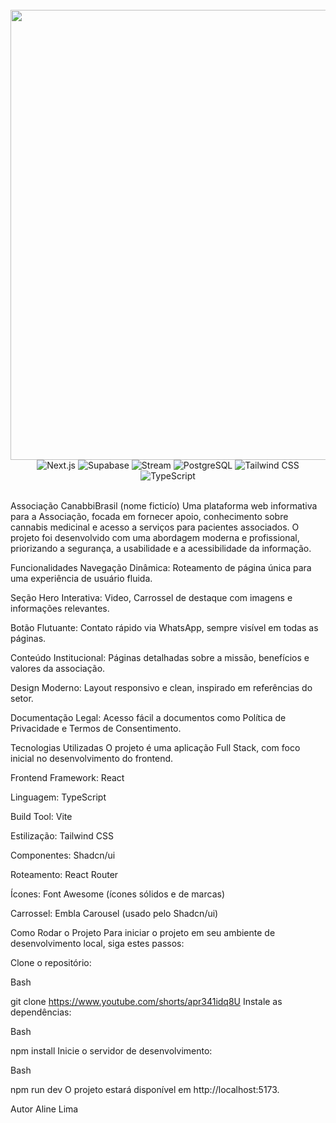 <div align="center">
  <br />
  <img width="1280" height="720" alt="Imagem de capa" src="https://raw.githubusercontent.com/Aline12Lima/Associa-ao-CannabiBrasil/main/src/assets/oleo_eplanta.jpeg" />
  <br />
  <div>
    <img src="https://img.shields.io/badge/-Next.js-000000?style=for-the-badge&logo=next.js&logoColor=white" alt="Next.js" />
    <img src="https://img.shields.io/badge/-Supabase-3ECF8E?style=for-the-badge&logo=supabase&logoColor=white" alt="Supabase" />
    <img src="https://img.shields.io/badge/-Stream-0057FF?style=for-the-badge&logo=getstream&logoColor=white" alt="Stream" />
    <img src="https://img.shields.io/badge/-PostgreSQL-336791?style=for-the-badge&logo=postgresql&logoColor=white" alt="PostgreSQL" />
    <img src="https://img.shields.io/badge/-TailwindCSS-06B6D4?style=for-the-badge&logo=tailwindcss&logoColor=white" alt="Tailwind CSS" />
    <img src="https://img.shields.io/badge/-TypeScript-3178C6?style=for-the-badge&logo=typescript&logoColor=white" alt="TypeScript" />
  </div>
  <br />
</div>




Associação CanabbiBrasil (nome ficticío)
Uma plataforma web informativa para a Associação, focada em fornecer apoio, conhecimento sobre cannabis medicinal e acesso a serviços para pacientes associados. O projeto foi desenvolvido com uma abordagem moderna e profissional, priorizando a segurança, a usabilidade e a acessibilidade da informação.

Funcionalidades
Navegação Dinâmica: Roteamento de página única para uma experiência de usuário fluida.

Seção Hero Interativa: Video, Carrossel de destaque com imagens e informações relevantes.

Botão Flutuante: Contato rápido via WhatsApp, sempre visível em todas as páginas.

Conteúdo Institucional: Páginas detalhadas sobre a missão, benefícios e valores da associação.

Design Moderno: Layout responsivo e clean, inspirado em referências do setor.

Documentação Legal: Acesso fácil a documentos como Política de Privacidade e Termos de Consentimento.

Tecnologias Utilizadas
O projeto é uma aplicação Full Stack, com foco inicial no desenvolvimento do frontend.

Frontend
Framework: React

Linguagem: TypeScript

Build Tool: Vite

Estilização: Tailwind CSS

Componentes: Shadcn/ui

Roteamento: React Router

Ícones: Font Awesome (ícones sólidos e de marcas)

Carrossel: Embla Carousel (usado pelo Shadcn/ui)

Como Rodar o Projeto
Para iniciar o projeto em seu ambiente de desenvolvimento local, siga estes passos:

Clone o repositório:

Bash

git clone https://www.youtube.com/shorts/apr341idq8U
Instale as dependências:

Bash

npm install
Inicie o servidor de desenvolvimento:

Bash

npm run dev
O projeto estará disponível em http://localhost:5173.

Autor
Aline Lima 
